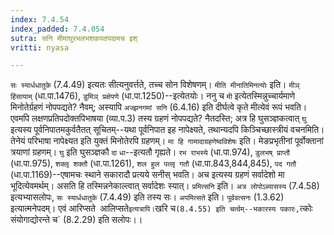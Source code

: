 ```yaml
---
index: 7.4.54
index_padded: 7.4.054
sutra: सनि मीमाघुरभलभशकपतपदामच इश्
vritti: nyasa

---
```

`सः स्यार्धधातुके` (7.4.49) इत्यतः सीत्यनुवर्त्तते, तच्च सोन विशेषणम्। `मीति मीनातिमिनत्योः` इति। `मीञ् हिंसायाम्` (धा.पा.1476), `डुमिञ् प्रक्षेपणे` (धा.पा.1250)--इत्येतयोः। ननु च `मी` इत्येतस्मिन्नुच्चार्यमाणे मिनोतेर्ग्रहणं नोपपद्यते? नैवम्; अस्यापि `अज्झनगमां सनि` (6.4.16) इति दीर्घत्वे कृते मीत्येवं रूपं भवति। एवमपि लक्षणप्रतिपदोक्तपिभाषया (व्या.प.3) तस्य ग्रहणं नोपपद्यते? नैतदस्ति; अत्र हि घुसञ्ज्ञकत्वात् `घु` इत्यस्य पूर्वनिपातमकुर्वतैतत् सूचितम्--यथा पूर्वनिपात इह नापेक्ष्यते, तथान्यदपि किञ्चिच्छास्त्रीयं वचनमिति। तेनेयं परिभाषा नापेक्ष्यत इति युक्तं मिनोतेरपि ग्रहणम्। `मा हि गामादाग्रहणेष्वविशेषः` इति। मेङप्रभृतीनां पूर्वोक्तानां त्रयाणां ग्रहणम्। `घु` इति घुसञ्ज्ञकौ `दा` `धा`--इत्यतौ गृह्यते। `रभ राभस्ये` (धा.पा.974), `डुलभष् प्राप्तौ` (धा.पा.975), `शक्लृ शक्तौ` (धा.पा.1261), `शल हुल पत्लृ गतौ` (धा.पा.843,844,845), `पद गतौ` (धा.पा.1169)--एषामचः स्थाने सकारादौ प्रत्यये सनीस् भवति।
अच इत्यस्य ग्रहणं सर्वादेशो मा भूदित्येवमर्थम्। असति हि तस्मिन्ननेकाल्त्वात् सर्वादेशः स्यात्। `प्रमित्सनि` इति। `अत्र लोपोऽब्यासस्य` (7.4.58) इत्यभ्यासलोपः, `सः स्यार्धधातुके` (7.4.49) इति तस्य सः। `अपमित्सते` इति। `पूर्ववत्सनः` (1.3.62) इत्यात्मनेपदम्। एवं आरिप्सते` `आलिप्सते` इत्यत्रापि। `खरि च` (8.4.55) इति चर्त्वम्--भकारस्य पकारः, `त्कोः संयोगाद्योरन्ते च` (8.2.29) इति सलोपः।।